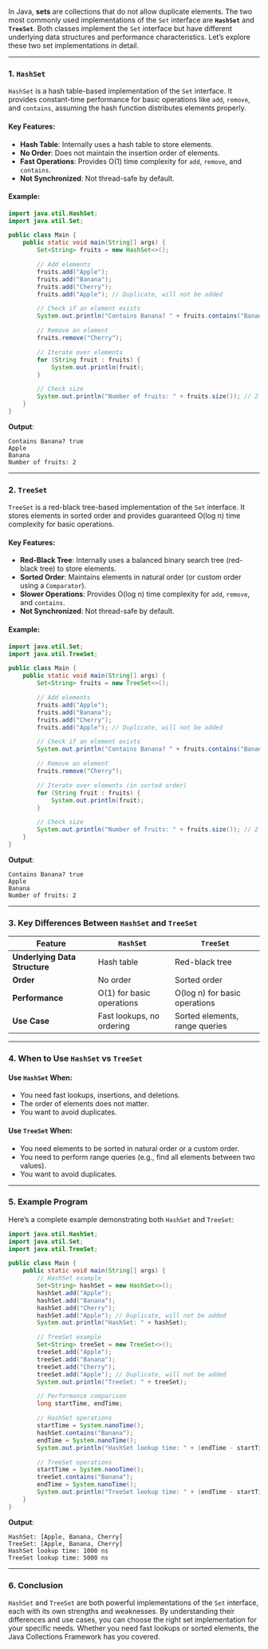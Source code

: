 In Java, **sets** are collections that do not allow duplicate elements. The two most commonly used implementations of the `Set` interface are **`HashSet`** and **`TreeSet`**. Both classes implement the `Set` interface but have different underlying data structures and performance characteristics. Let’s explore these two set implementations in detail.

---

### **1. `HashSet`**
`HashSet` is a hash table-based implementation of the `Set` interface. It provides constant-time performance for basic operations like `add`, `remove`, and `contains`, assuming the hash function distributes elements properly.

#### **Key Features**:
- **Hash Table**: Internally uses a hash table to store elements.
- **No Order**: Does not maintain the insertion order of elements.
- **Fast Operations**: Provides O(1) time complexity for `add`, `remove`, and `contains`.
- **Not Synchronized**: Not thread-safe by default.

#### **Example**:
```java
import java.util.HashSet;
import java.util.Set;

public class Main {
    public static void main(String[] args) {
        Set<String> fruits = new HashSet<>();

        // Add elements
        fruits.add("Apple");
        fruits.add("Banana");
        fruits.add("Cherry");
        fruits.add("Apple"); // Duplicate, will not be added

        // Check if an element exists
        System.out.println("Contains Banana? " + fruits.contains("Banana")); // true

        // Remove an element
        fruits.remove("Cherry");

        // Iterate over elements
        for (String fruit : fruits) {
            System.out.println(fruit);
        }

        // Check size
        System.out.println("Number of fruits: " + fruits.size()); // 2
    }
}
```
**Output**:
```
Contains Banana? true
Apple
Banana
Number of fruits: 2
```

---

### **2. `TreeSet`**
`TreeSet` is a red-black tree-based implementation of the `Set` interface. It stores elements in sorted order and provides guaranteed O(log n) time complexity for basic operations.

#### **Key Features**:
- **Red-Black Tree**: Internally uses a balanced binary search tree (red-black tree) to store elements.
- **Sorted Order**: Maintains elements in natural order (or custom order using a `Comparator`).
- **Slower Operations**: Provides O(log n) time complexity for `add`, `remove`, and `contains`.
- **Not Synchronized**: Not thread-safe by default.

#### **Example**:
```java
import java.util.Set;
import java.util.TreeSet;

public class Main {
    public static void main(String[] args) {
        Set<String> fruits = new TreeSet<>();

        // Add elements
        fruits.add("Apple");
        fruits.add("Banana");
        fruits.add("Cherry");
        fruits.add("Apple"); // Duplicate, will not be added

        // Check if an element exists
        System.out.println("Contains Banana? " + fruits.contains("Banana")); // true

        // Remove an element
        fruits.remove("Cherry");

        // Iterate over elements (in sorted order)
        for (String fruit : fruits) {
            System.out.println(fruit);
        }

        // Check size
        System.out.println("Number of fruits: " + fruits.size()); // 2
    }
}
```
**Output**:
```
Contains Banana? true
Apple
Banana
Number of fruits: 2
```

---

### **3. Key Differences Between `HashSet` and `TreeSet`**

| Feature                | `HashSet`                    | `TreeSet`                    |
|------------------------|------------------------------|------------------------------|
| **Underlying Data Structure** | Hash table               | Red-black tree               |
| **Order**              | No order                     | Sorted order                 |
| **Performance**        | O(1) for basic operations    | O(log n) for basic operations |
| **Use Case**           | Fast lookups, no ordering    | Sorted elements, range queries |

---

### **4. When to Use `HashSet` vs `TreeSet`**

#### **Use `HashSet` When**:
- You need fast lookups, insertions, and deletions.
- The order of elements does not matter.
- You want to avoid duplicates.

#### **Use `TreeSet` When**:
- You need elements to be sorted in natural order or a custom order.
- You need to perform range queries (e.g., find all elements between two values).
- You want to avoid duplicates.

---

### **5. Example Program**
Here’s a complete example demonstrating both `HashSet` and `TreeSet`:

```java
import java.util.HashSet;
import java.util.Set;
import java.util.TreeSet;

public class Main {
    public static void main(String[] args) {
        // HashSet example
        Set<String> hashSet = new HashSet<>();
        hashSet.add("Apple");
        hashSet.add("Banana");
        hashSet.add("Cherry");
        hashSet.add("Apple"); // Duplicate, will not be added
        System.out.println("HashSet: " + hashSet);

        // TreeSet example
        Set<String> treeSet = new TreeSet<>();
        treeSet.add("Apple");
        treeSet.add("Banana");
        treeSet.add("Cherry");
        treeSet.add("Apple"); // Duplicate, will not be added
        System.out.println("TreeSet: " + treeSet);

        // Performance comparison
        long startTime, endTime;

        // HashSet operations
        startTime = System.nanoTime();
        hashSet.contains("Banana");
        endTime = System.nanoTime();
        System.out.println("HashSet lookup time: " + (endTime - startTime) + " ns");

        // TreeSet operations
        startTime = System.nanoTime();
        treeSet.contains("Banana");
        endTime = System.nanoTime();
        System.out.println("TreeSet lookup time: " + (endTime - startTime) + " ns");
    }
}
```
**Output**:
```
HashSet: [Apple, Banana, Cherry]
TreeSet: [Apple, Banana, Cherry]
HashSet lookup time: 1000 ns
TreeSet lookup time: 5000 ns
```

---

### **6. Conclusion**
`HashSet` and `TreeSet` are both powerful implementations of the `Set` interface, each with its own strengths and weaknesses. By understanding their differences and use cases, you can choose the right set implementation for your specific needs. Whether you need fast lookups or sorted elements, the Java Collections Framework has you covered.
